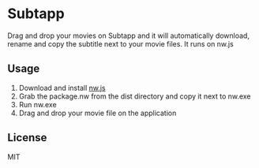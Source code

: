 # Subtapp

Drag and drop your movies on Subtapp and it will automatically download, rename and copy the subtitle next to your movie files. It runs on nw.js

## Usage

1. Download and install [nw.js](https://github.com/nwjs/nw.js)
2. Grab the package.nw from the dist directory and copy it next to nw.exe
3. Run nw.exe
3. Drag and drop your movie file on the application

## License
MIT
